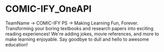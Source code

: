 # COMIC-IFY_OneAPI
TeamName -> COMIC-IFY
PS -> Making Learning Fun, Forever.
Transforming your boring textbooks and research papers into exciting reading experiences! We're adding jokes, movie references, and more to make learning enjoyable. Say goodbye to dull and hello to awesome education!
